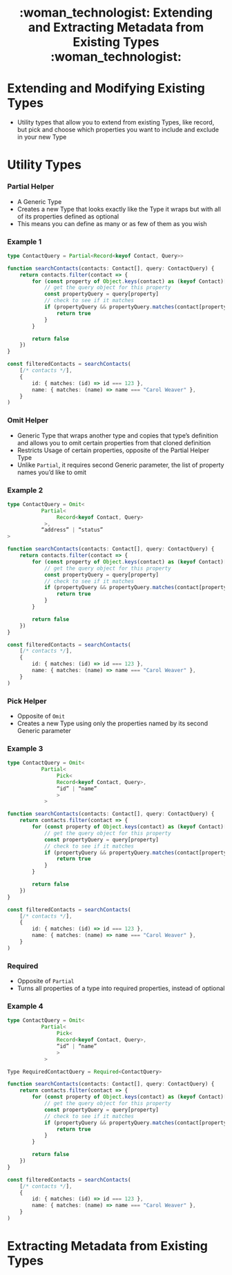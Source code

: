 <div align="center">
   <h1>:woman_technologist: Extending and Extracting Metadata from Existing Types :woman_technologist:</h1>
</div>

<h1>Extending and Modifying Existing Types</h1>

- Utility types that allow you to extend from existing Types, like record, but pick and choose which properties you want to include and exclude in your new Type

<h1>Utility Types</h1>

<h3>Partial Helper</h3>

- A Generic Type
- Creates a new Type that looks exactly like the Type it wraps but with all of its properties defined as optional
- This means you can define as many or as few of them as you wish

<h3>Example 1</h3>

```typescript
type ContactQuery = Partial<Record<keyof Contact, Query>>

function searchContacts(contacts: Contact[], query: ContactQuery) {
    return contacts.filter(contact => {
        for (const property of Object.keys(contact) as (keyof Contact)[]) {
            // get the query object for this property
            const propertyQuery = query[property]
            // check to see if it matches
            if (propertyQuery && propertyQuery.matches(contact[property])) {
                return true
            }
        }

        return false
    })
}

const filteredContacts = searchContacts(
    [/* contacts */],
    {
        id: { matches: (id) => id === 123 },
        name: { matches: (name) => name === "Carol Weaver" },
    }
)
```


<h3>Omit Helper</h3>

- Generic Type that wraps another type and copies that type’s definition and allows you to omit certain properties from that cloned definition
- Restricts Usage of certain properties, opposite of the Partial Helper Type
- Unlike `Partial`, it requires second Generic parameter, the list of property names you’d like to omit

<h3>Example 2</h3>

```typescript
type ContactQuery = Omit<
           Partial<
                Record<keyof Contact, Query>
            >,
           “address” | “status”
>

function searchContacts(contacts: Contact[], query: ContactQuery) {
    return contacts.filter(contact => {
        for (const property of Object.keys(contact) as (keyof Contact)[]) {
            // get the query object for this property
            const propertyQuery = query[property]
            // check to see if it matches
            if (propertyQuery && propertyQuery.matches(contact[property])) {
                return true
            }
        }

        return false
    })
}

const filteredContacts = searchContacts(
    [/* contacts */],
    {
        id: { matches: (id) => id === 123 },
        name: { matches: (name) => name === "Carol Weaver" },
    }
)
```


<h3>Pick Helper</h3>

- Opposite of `Omit`
- Creates a new Type using only the properties named by its second Generic parameter

<h3>Example 3</h3>

```typescript
type ContactQuery = Omit<
           Partial<
                Pick<
                Record<keyof Contact, Query>,
                “id” | “name”
                >
            >

function searchContacts(contacts: Contact[], query: ContactQuery) {
    return contacts.filter(contact => {
        for (const property of Object.keys(contact) as (keyof Contact)[]) {
            // get the query object for this property
            const propertyQuery = query[property]
            // check to see if it matches
            if (propertyQuery && propertyQuery.matches(contact[property])) {
                return true
            }
        }

        return false
    })
}

const filteredContacts = searchContacts(
    [/* contacts */],
    {
        id: { matches: (id) => id === 123 },
        name: { matches: (name) => name === "Carol Weaver" },
    }
)
```


<h3>Required</h3>

- Opposite of `Partial`
- Turns all properties of a type into required properties, instead of optional

<h3>Example 4</h3>

```typescript
type ContactQuery = Omit<
           Partial<
                Pick<
                Record<keyof Contact, Query>,
                “id” | “name”
                >
            >

Type RequiredContactQuery = Required<ContactQuery>

function searchContacts(contacts: Contact[], query: ContactQuery) {
    return contacts.filter(contact => {
        for (const property of Object.keys(contact) as (keyof Contact)[]) {
            // get the query object for this property
            const propertyQuery = query[property]
            // check to see if it matches
            if (propertyQuery && propertyQuery.matches(contact[property])) {
                return true
            }
        }

        return false
    })
}

const filteredContacts = searchContacts(
    [/* contacts */],
    {
        id: { matches: (id) => id === 123 },
        name: { matches: (name) => name === "Carol Weaver" },
    }
)
```

<h1>Extracting Metadata from Existing Types</h1>